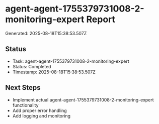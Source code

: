 # agent-agent-1755379731008-2-monitoring-expert Report

Generated: 2025-08-18T15:38:53.507Z

## Status
- Task: agent-agent-1755379731008-2-monitoring-expert
- Status: Completed
- Timestamp: 2025-08-18T15:38:53.507Z

## Next Steps
- Implement actual agent-agent-1755379731008-2-monitoring-expert functionality
- Add proper error handling
- Add logging and monitoring
